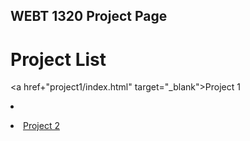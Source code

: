 ## WEBT 1320 Project Page

<h1>Project List</h1>

<a href+"project1/index.html" target="_blank">Project 1</a><li>

<li><a href="project2/index.html" target="blank">Project 2</a></li>